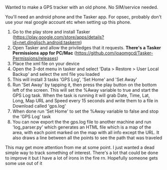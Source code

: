 Wanted to make a GPS tracker with an old phone. No SIM/service needed.

You'll need an android phone and the Tasker app. For opsec, probably don't use your real google account etc when setting up this phone.

1. Go to the play store and install Tasker (https://play.google.com/store/apps/details?id=net.dinglisch.android.taskerm)
2. Open Tasker and allow the priviledges that it requests. **There's a Tasker Permissions app for PC/Mac** (https://github.com/joaomgcd/Tasker-Permissions/releases)
3. Place the xml file on your device
4. Open the 3-dot menu in tasker and select 'Data > Restore > User Local Backup' and select the xml file you loaded
5. This will install 3 tasks 'GPS Log', 'Set Home' and 'Set Away'
6. Run 'Set Away' by tapping it, then press the play button on the bottom left of the screen. This will set the %Away variable to true and start the GPS Log task. When the task is running it will grab Date, Time, Lat, Long, Map URL and Speed every 15 seconds and write them to a file in Download called 'gps.log'
7. When done run 'Set Home' to set the %Away variable to false and stop the 'GPS Log' task
8. You can now export the the gps.log file to another machine and run 'log_parser.py' which generates an HTML file which is a map of the area, with each point marked on the map with all info except the URL. It also draws a line between all the points to see the path that was traveled

This may get more attention from me at some point. I just wanted a dead simple way to track something of interest. There's a lot that could be done to improve it but I have a lot of irons in the fire rn. Hopefully someone gets some use out of it